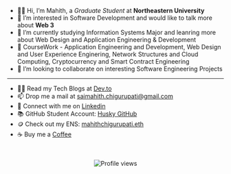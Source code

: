 - 👋🏻 Hi, I’m Mahith, a _Graduate Student_ at **Northeastern University**
- 👀 I’m interested in Software Development and would like to talk more about **Web 3**
- 🌱 I’m currently studying Information Systems Major and leanring more about Web Design and Application Engineering & Development
- 📖 CourseWork - Application Engineering and Development, Web Design and User Experience Enginering, Network Structures and Cloud Computing, Cryptocurrency and Smart Contract Engineering
- 💞️ I’m looking to collaborate on interesting Software Engineering Projects

---------------------------------------------------------------------------------
- ✍🏻 Read my Tech Blogs at <a href="https://www.dev.to/mahithchigurupati" target="_blank">Dev.to</a>
- 📫 Drop me a mail at saimahith.chigurupati@gmail.com
- 💬 Connect with me on <a href="https://www.linkedin.com/in/mahith-chigurupati" target="_blank">Linkedin</a>
- 📚 GitHub Student Account: <a href="https://github.com/SaiMahith-Chigurupati" target="_blank">Husky GitHub</a>
- 🪙 Check out my ENS: <a href="http://ens.domains.com/mahithchigurupati.eth" target="_blank">mahithchigurupati.eth</a>
- ☕️ Buy me a <a href="https://bmc.link/mahithch" target="_blank">Coffee</a>
<br>

<p align="center"><img src="https://gpvc.arturio.dev/MahithChigurupati" alt="Profile views"></p>
